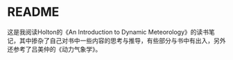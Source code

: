 # README
这是我阅读Holton的《An Introduction to Dynamic Meteorology》的读书笔记，其中掺杂了自己对书中一些内容的思考与推导，有些部分与书中有出入，另外还参考了吕美仲的《动力气象学》。
